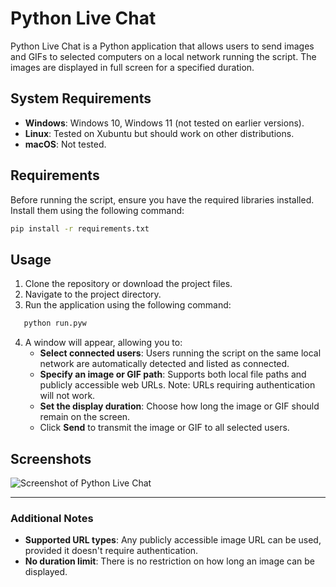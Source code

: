 # Python Live Chat  

Python Live Chat is a Python application that allows users to send images and GIFs to selected computers on a local network running the script. The images are displayed in full screen for a specified duration.  

## System Requirements  

- **Windows**: Windows 10, Windows 11 (not tested on earlier versions).  
- **Linux**: Tested on Xubuntu but should work on other distributions.  
- **macOS**: Not tested.  

## Requirements  

Before running the script, ensure you have the required libraries installed. Install them using the following command:  
```bash
pip install -r requirements.txt  
```

## Usage  

1. Clone the repository or download the project files.  
2. Navigate to the project directory.  
3. Run the application using the following command:  

``` bash
   python run.pyw  
```

4. A window will appear, allowing you to:  
   - **Select connected users**: Users running the script on the same local network are automatically detected and listed as connected.  
   - **Specify an image or GIF path**: Supports both local file paths and publicly accessible web URLs. Note: URLs requiring authentication will not work.  
   - **Set the display duration**: Choose how long the image or GIF should remain on the screen.  
   - Click **Send** to transmit the image or GIF to all selected users.  

## Screenshots  

![Screenshot of Python Live Chat](assets/screenshots/screenshot_0.png)  

---

### Additional Notes  

- **Supported URL types**: Any publicly accessible image URL can be used, provided it doesn't require authentication.  
- **No duration limit**: There is no restriction on how long an image can be displayed.  
